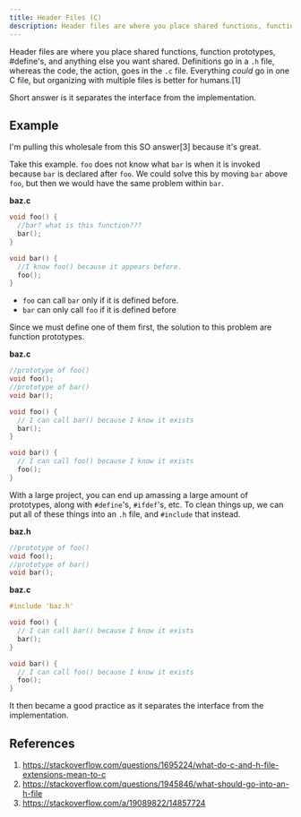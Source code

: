 ```yaml
---
title: Header Files (C)
description: Header files are where you place shared functions, function prototypes, #define's, and anything else you want shared.
---
```


Header files are where you place shared functions, function prototypes, #define's, and anything else you want shared. Definitions go in a `.h` file, whereas the code, the action, goes in the `.c` file. Everything *could* go in one C file, but organizing with multiple files is better for humans.[1]

Short answer is it separates the interface from the implementation.

## Example

I'm pulling this wholesale from this SO answer[3] because it's great.

Take this example. `foo` does not know what `bar` is when it is invoked because `bar` is declared after `foo`. We could solve this by moving `bar` above `foo`, but then we would have the same problem within `bar`.

**baz.c**

```c
void foo() {
  //bar? what is this function???
  bar();
}

void bar() {
  //I know foo() because it appears before. 
  foo();
}
```

- `foo` can call `bar` only if it is defined before. 
- `bar` can only call `foo` if it is defined before

Since we must define one of them first, the solution to this problem are function prototypes.

**baz.c**

```c
//prototype of foo()
void foo();
//prototype of bar()
void bar();

void foo() {
  // I can call bar() because I know it exists
  bar();
}

void bar() {
  // I can call foo() because I know it exists
  foo();
}
```

With a large project, you can end up amassing a large amount of prototypes, along with `#define`'s, `#ifdef`'s, etc. To clean things up, we can put all of these things into an `.h` file, and `#include` that instead.

**baz.h**

```c
//prototype of foo()
void foo();
//prototype of bar()
void bar();
```

**baz.c**

```c
#include 'baz.h'

void foo() {
  // I can call bar() because I know it exists
  bar();
}

void bar() {
  // I can call foo() because I know it exists
  foo();
}
```

It then became a good practice as it separates the interface from the implementation.

## References

1. https://stackoverflow.com/questions/1695224/what-do-c-and-h-file-extensions-mean-to-c
2. https://stackoverflow.com/questions/1945846/what-should-go-into-an-h-file
3. https://stackoverflow.com/a/19089822/14857724